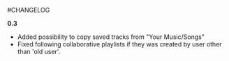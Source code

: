 #CHANGELOG

**0.3**
- Added possibility to copy saved tracks from "Your Music/Songs"
- Fixed following collaborative playlists if they was created by user other than 'old user'.